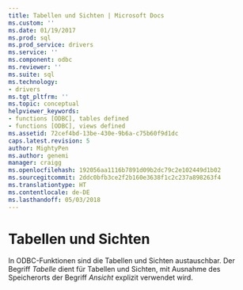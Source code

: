 ```yaml
---
title: Tabellen und Sichten | Microsoft Docs
ms.custom: ''
ms.date: 01/19/2017
ms.prod: sql
ms.prod_service: drivers
ms.service: ''
ms.component: odbc
ms.reviewer: ''
ms.suite: sql
ms.technology:
- drivers
ms.tgt_pltfrm: ''
ms.topic: conceptual
helpviewer_keywords:
- functions [ODBC], tables defined
- functions [ODBC], views defined
ms.assetid: 72cef4bd-13be-430e-9b6a-c75b60f9d1dc
caps.latest.revision: 5
author: MightyPen
ms.author: genemi
manager: craigg
ms.openlocfilehash: 192056aa1116b7891d09b2dc79c2e102449d1b02
ms.sourcegitcommit: 2ddc0bfb3ce2f2b160e3638f1c2c237a898263f4
ms.translationtype: HT
ms.contentlocale: de-DE
ms.lasthandoff: 05/03/2018
---
```

# <a name="tables-and-views"></a>Tabellen und Sichten
In ODBC-Funktionen sind die Tabellen und Sichten austauschbar. Der Begriff *Tabelle* dient für Tabellen und Sichten, mit Ausnahme des Speicherorts der Begriff *Ansicht* explizit verwendet wird.
